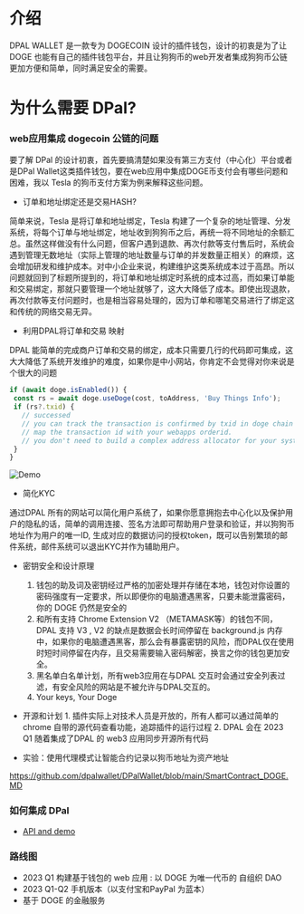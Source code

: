 # 介绍

DPAL WALLET 是一款专为 DOGECOIN 设计的插件钱包，设计的初衷是为了让 DOGE 也能有自己的插件钱包平台，并且让狗狗币的web开发者集成狗狗币公链更加方便和简单，同时满足安全的需要。

# 为什么需要 DPal?

### web应用集成 dogecoin 公链的问题

要了解 DPal 的设计初衷，首先要搞清楚如果没有第三方支付（中心化）平台或者是DPal Wallet这类插件钱包，要在web应用中集成DOGE币支付会有哪些问题和困难，我以 Tesla 的狗币支付方案为例来解释这些问题。

* 订单和地址绑定还是交易HASH?

简单来说，Tesla 是将订单和地址绑定，Tesla 构建了一个复杂的地址管理、分发系统，将每个订单与地址绑定，地址收到狗狗币之后，再统一将不同地址的余额汇总。虽然这样做没有什么问题，但客户遇到退款、再次付款等支付售后时，系统会遇到管理无数地址（实际上管理的地址数量与订单的并发数量正相关）的麻烦，这会增加研发和维护成本。对中小企业来说，构建维护这类系统成本过于高昂。所以问题就回到了标题所提到的，将订单和地址绑定时系统的成本过高，而如果订单能和交易绑定，那就只要管理一个地址就够了，这大大降低了成本。即使出现退款，再次付款等支付问题时，也是相当容易处理的，因为订单和哪笔交易进行了绑定这和传统的网络交易无异。
 
 * 利用DPAL将订单和交易 映射
  
 DPAL 能简单的完成商户订单和交易的绑定，成本只需要几行的代码即可集成，这大大降低了系统开发维护的难度，如果你是中小网站，你肯定不会觉得对你来说是个很大的问题
 
 
 ```javascript
if (await doge.isEnabled()) {
  const rs = await doge.useDoge(cost, toAddress, 'Buy Things Info');
  if (rs?.txid) {
    // successed
    // you can track the transaction is confirmed by txid in doge chain
    // map the transaction id with your webapps orderid.
    // you don't need to build a complex address allocator for your system anymore.
  }
}
```

![Demo](https://github.com/dpalwallet/DPalWallet/blob/main/Untitled_%20Oct%2017%2C%202022%2012_54%20PM.gif)


 * 简化KYC
 
 通过DPAL 所有的网站可以简化用户系统了，如果你愿意拥抱去中心化以及保护用户的隐私的话，简单的调用连接、签名方法即可帮助用户登录和验证，并以狗狗币地址作为用户的唯一ID, 生成对应的数据访问的授权token，既可以告别繁琐的邮件系统，邮件系统可以退出KYC并作为辅助用户。
 
  * 密钥安全和设计原理
    1.  钱包的助及词及密钥经过严格的加密处理并存储在本地，钱包对你设置的密码强度有一定要求，所以即便你的电脑遭遇黑客，只要未能泄露密码，你的 DOGE 仍然是安全的 
    2.  和所有支持 Chrome Extension V2 （METAMASK等）的钱包不同，DPAL 支持 V3 , V2 的缺点是数据会长时间停留在 background.js 内存中，如果你的电脑遭遇黑客，那么会有暴露密钥的风险，而DPAL仅在使用时短时间停留在内存，且交易需要输入密码解密，换言之你的钱包更加安全。
    3.  黑名单白名单计划，所有web3应用在与DPAL 交互时会通过安全列表过滤，有安全风险的网站是不被允许与DPAL交互的。
    4.  Your keys, Your Doge
   
   * 开源和计划
    1. 插件实际上对技术人员是开放的，所有人都可以通过简单的chrome 自带的源代码查看功能，追踪插件的运行过程
    2. DPAL 会在 2023 Q1 随着集成了DPAL 的 web3 应用同步开源所有代码
  
  * 实验：使用代理模式让智能合约记录以狗币地址为资产地址
 
https://github.com/dpalwallet/DPalWallet/blob/main/SmartContract_DOGE.MD

### 如何集成 DPal
* [API and demo](./api.md)

### 路线图
* 2023 Q1 构建基于钱包的 web 应用 : 以 DOGE 为唯一代币的 自组织 DAO
* 2023 Q1-Q2 手机版本（以支付宝和PayPal 为蓝本）
* 基于 DOGE 的金融服务
